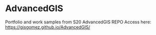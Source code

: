 # AdvancedGIS
Portfolio and work samples from S20 AdvancedGIS
REPO Access here: https://gisgomez.github.io/AdvancedGIS/
